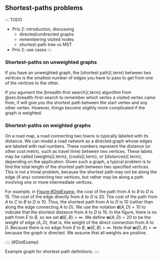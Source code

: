 
## Shortest-paths problems

::: TODO
- Prio 2: introduction, discussing
    - directed/undirected graphs
    - remembering visited nodes
    - shortest-path tree vs MST
- Prio 2: use cases
:::


### Shortest-paths on unweighted graphs

If you have an unweighted graph, the [shortest path]{.term} between two vertices is the smallest number of edges you
have to pass to get from one of the vertices to the other.

If you agument the [breadth-first search]{.term} algorithm from @sec:breadth-first-search
to remember which vertex a visited vertex came
from, if will give you the shortest path between the start vertex and
any other vertex. However, things become sligthly more complicated if
the graph is weighted.

### Shortest-paths on weighted graphs

On a road map, a road connecting two towns is typically labeled with its
distance. We can model a road network as a directed graph whose edges
are labeled with real numbers. These numbers represent the distance (or
other cost metric, such as travel time) between two vertices. These
labels may be called [weights]{.term},
[costs]{.term}, or
[distances]{.term}, depending on the
application. Given such a graph, a typical problem is to find the total
length of the shortest path between two specified vertices. This is not
a trivial problem, because the shortest path may not be along the edge
(if any) connecting two vertices, but rather may be along a path
involving one or more intermediate vertices.

For example, in [Figure #DistExamp](#DistExamp),
the cost of the path from $A$ to $B$ to $D$ is 15. The cost
of the edge directly from $A$ to $D$ is 20. The cost of the path from
$A$ to $C$ to $B$ to $D$ is 10. Thus, the shortest path from $A$ to $D$
is 10 (rather than along the edge connecting $A$ to $D$). We use the
notation $\mathbf{d}(A, D) = 10$ to indicate that the shortest distance
from $A$ to $D$ is 10. In the figure, there is no path from $E$ to $B$, so we set
$\mathbf{d}(E, B) = \infty$. We define $\mathbf{w}(A, D) = 20$ to be the
weight of edge $(A, D)$, that is, the weight of the direct connection
from $A$ to $D$. Because there is no edge from $E$ to $B$,
$\mathbf{w}(E, B) = \infty$. Note that $\mathbf{w}(D, A) = \infty$
because the graph is directed. We assume that all weights are positive.

:::: {#DistExamp}
<inlineav id="DistanceExampCON" src="Graph/DistanceExampCON.js" name="Graph/DistanceExampCON" static/>

Example graph for shortest-path definitions.
::::

<!--
### Use cases for shortest paths
 -->

